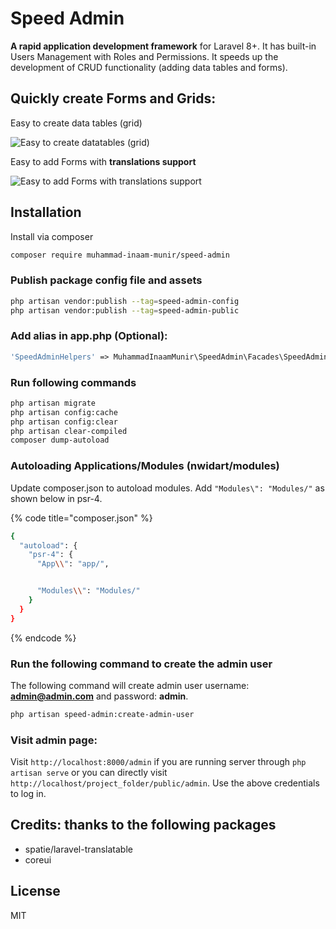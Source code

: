 # Speed Admin

**A rapid application development framework** for Laravel 8+. It has built-in Users Management with Roles and Permissions. It speeds up the development of CRUD functionality (adding data tables and forms).

## Quickly create Forms and Grids:

Easy to create data tables (grid)

![Easy to create datatables (grid)](.gitbook/assets/grid\_pic.png)

Easy to add Forms with **translations support**

![Easy to add Forms with translations support](.gitbook/assets/form\_pic.png)

## Installation

Install via composer

```bash
composer require muhammad-inaam-munir/speed-admin
```

### Publish package config file and assets

```bash
php artisan vendor:publish --tag=speed-admin-config
php artisan vendor:publish --tag=speed-admin-public
```

### Add alias in app.php (Optional):

```php
'SpeedAdminHelpers' => MuhammadInaamMunir\SpeedAdmin\Facades\SpeedAdminHelpersFacade::class,
```

### Run following commands

```bash
php artisan migrate
php artisan config:cache
php artisan config:clear
php artisan clear-compiled
composer dump-autoload
```

### Autoloading Applications/Modules (nwidart/modules)

Update composer.json to autoload modules. Add `"Modules\": "Modules/"` as shown below in psr-4.

{% code title="composer.json" %}
```bash
{
  "autoload": {
    "psr-4": {
      "App\\": "app/",


      "Modules\\": "Modules/"
    }
  }
}
```
{% endcode %}

### Run the following command to create the admin user

The following command will create admin user username: **admin@admin.com** and password: **admin**.

```bash
php artisan speed-admin:create-admin-user
```

### Visit admin page:

Visit `http://localhost:8000/admin` if you are running server through `php artisan serve` or you can directly visit `http://localhost/project_folder/public/admin`. Use the above credentials to log in.

## Credits: thanks to the following packages

* spatie/laravel-translatable
* coreui

## License

MIT
